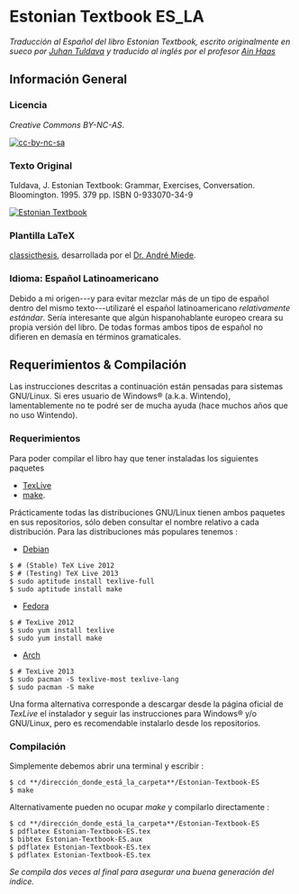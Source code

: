 # Estonian Textbook ES_LA

*Traducción al Español del libro Estonian Textbook, escrito originalmente en sueco por [Juhan Tuldava](http://et.wikipedia.org/wiki/Juhan_Tuldava) y traducido al inglés por el profesor [Ain Haas](http://liberalarts.iupui.edu/directory/bio/ahaas)*

## Información General

### Licencia

*Creative Commons BY-NC-AS*. 

[![cc-by-nc-sa](http://i.creativecommons.org/l/by-nc-sa/3.0/88x31.png)](http://creativecommons.org/licenses/by-nc-sa/3.0/)

### Texto Original

Tuldava, J. Estonian Textbook: Grammar, Exercises, Conversation. Bloomington. 1995. 379 pp. ISBN 0-933070-34-9

[![Estonian Textbook](http://img2.imagesbn.com/p/9780933070349_p0_v1_s260x420.gif)](http://www.barnesandnoble.com/w/estonian-textbook-juhan-tuldava/1001235846?ean=9780933070349)

### Plantilla LaTeX

[classicthesis](https://classicthesis.googlecode.com/files/classicthesis.v4.1.zip), desarrollada por el [Dr. André Miede](http://miede.de/).

### Idioma: Español Latinoamericano

Debido a mi origen---y para evitar mezclar más de un tipo de español dentro del mismo texto---utilizaré el español latinoamericano *relativamente estándar*. Sería interesante que algún hispanohablante europeo creara su propia versión del libro. De todas formas ambos tipos de español no difieren en demasía en términos gramaticales.

## Requerimientos & Compilación

Las instrucciones descritas a continuación están pensadas para sistemas GNU/Linux. Si eres usuario de Windows&reg; (a.k.a. Wintendo), lamentablemente no te podré ser de mucha ayuda (hace muchos años que no uso Wintendo).

### Requerimientos

Para poder compilar el libro hay que tener instaladas los siguientes paquetes

* [TexLive](http://www.tug.org/texlive/) 
* [make](http://www.gnu.org/software/make/).

Prácticamente todas las distribuciones GNU/Linux tienen ambos paquetes en sus repositorios, sólo deben consultar el nombre relativo a cada distribución. Para las distribuciones más populares tenemos :

* [Debian](https://wiki.debian.org/Latex)

```
$ # (Stable) TeX Live 2012
$ # (Testing) TeX Live 2013
$ sudo aptitude install texlive-full
$ sudo aptitude install make
```

* [Fedora](http://fedoraproject.org/wiki/Features/TeXLive)

```
$ # TexLive 2012
$ sudo yum install texlive
$ sudo yum install make
```

* [Arch](https://wiki.archlinux.org/index.php/TeX_Live)

```
$ # TexLive 2013
$ sudo pacman -S texlive-most texlive-lang
$ sudo pacman -S make
```

Una forma alternativa corresponde a descargar desde la página oficial de *TexLive* el instalador y seguir las instrucciones para Windows&reg; y/o GNU/Linux, pero es recomendable instalarlo desde los repositorios.

### Compilación

Simplemente debemos abrir una terminal y escribir :

```
$ cd **/dirección_donde_está_la_carpeta**/Estonian-Textbook-ES
$ make
```

Alternativamente pueden no ocupar *make* y compilarlo directamente :

```
$ cd **/dirección_donde_está_la_carpeta**/Estonian-Textbook-ES
$ pdflatex Estonian-Textbook-ES.tex
$ bibtex Estonian-Textbook-ES.aux
$ pdflatex Estonian-Textbook-ES.tex
$ pdflatex Estonian-Textbook-ES.tex
```

*Se compila dos veces al final para asegurar una buena generación del índice.*